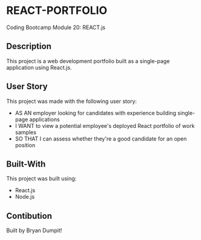 # REACT-PORTFOLIO
Coding Bootcamp Module 20: REACT.js

## Description

This project is a web development portfolio built as a single-page application using React.js.

## User Story

This project was made with the following user story:
* AS AN employer looking for candidates with experience building single-page applications
* I WANT to view a potential employee's deployed React portfolio of work samples
* SO THAT I can assess whether they're a good candidate for an open position

## Built-With
This project was built using:

* React.js
* Node.js

## Contibution

Built by Bryan Dumpit!
